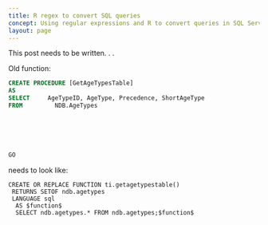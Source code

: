 ```yaml
---
title: R regex to convert SQL queries
concept: Using regular expressions and R to convert queries in SQL Server to postgres to assist with a database Migration.
layout: page
---
```


This post needs to be written.  . .


Old function:
```SQL
CREATE PROCEDURE [GetAgeTypesTable]
AS
SELECT     AgeTypeID, AgeType, Precedence, ShortAgeType
FROM         NDB.AgeTypes






GO
```

needs to look like:
```
CREATE OR REPLACE FUNCTION ti.getagetypestable()
 RETURNS SETOF ndb.agetypes
 LANGUAGE sql
  AS $function$
  SELECT ndb.agetypes.* FROM ndb.agetypes;$function$
```
